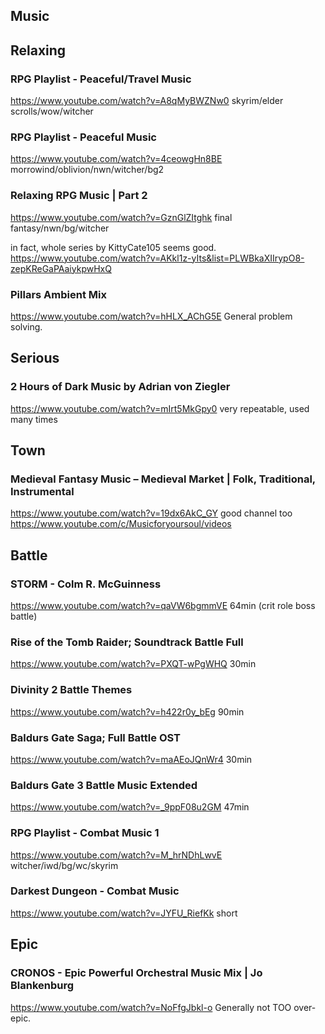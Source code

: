 ## Music

## Relaxing
### RPG Playlist - Peaceful/Travel Music
https://www.youtube.com/watch?v=A8qMyBWZNw0
skyrim/elder scrolls/wow/witcher
### RPG Playlist - Peaceful Music
https://www.youtube.com/watch?v=4ceowgHn8BE
morrowind/oblivion/nwn/witcher/bg2
### Relaxing RPG Music | Part 2
https://www.youtube.com/watch?v=GznGlZItghk
final fantasy/nwn/bg/witcher

in fact, whole series by KittyCate105 seems good.
https://www.youtube.com/watch?v=AKkl1z-yIts&list=PLWBkaXIIrypO8-zepKReGaPAaiykpwHxQ

### Pillars Ambient Mix
https://www.youtube.com/watch?v=hHLX_AChG5E
General problem solving.

## Serious
### 2 Hours of Dark Music by Adrian von Ziegler
https://www.youtube.com/watch?v=mIrt5MkGpy0
very repeatable, used many times


## Town
### Medieval Fantasy Music – Medieval Market | Folk, Traditional, Instrumental
https://www.youtube.com/watch?v=19dx6AkC_GY
good channel too
https://www.youtube.com/c/Musicforyoursoul/videos

## Battle

### STORM - Colm R. McGuinness
https://www.youtube.com/watch?v=qaVW6bgmmVE
64min (crit role boss battle)

### Rise of the Tomb Raider; Soundtrack Battle Full
https://www.youtube.com/watch?v=PXQT-wPgWHQ
30min

### Divinity 2 Battle Themes
https://www.youtube.com/watch?v=h422r0y_bEg
90min

### Baldurs Gate Saga; Full Battle OST
https://www.youtube.com/watch?v=maAEoJQnWr4
30min

### Baldurs Gate 3 Battle Music Extended
https://www.youtube.com/watch?v=_9ppF08u2GM
47min


### RPG Playlist - Combat Music 1
https://www.youtube.com/watch?v=M_hrNDhLwvE
witcher/iwd/bg/wc/skyrim

### Darkest Dungeon - Combat Music
https://www.youtube.com/watch?v=JYFU_RiefKk
short

## Epic
### CRONOS - Epic Powerful Orchestral Music Mix | Jo Blankenburg
https://www.youtube.com/watch?v=NoFfgJbkl-o
Generally not TOO over-epic.
